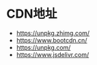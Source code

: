 # CDN地址

* https://unpkg.zhimg.com/
* https://www.bootcdn.cn/
* https://unpkg.com/
* https://www.jsdelivr.com/